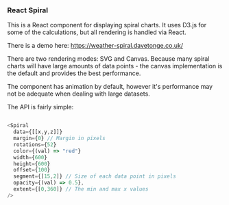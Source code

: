 ### React Spiral

This is a React component for displaying spiral charts.
It uses D3.js for some of the calculations, but all rendering is handled via React.

There is a demo here: https://weather-spiral.davetonge.co.uk/

There are two rendering modes: SVG and Canvas.
Because many spiral charts will have large amounts of data points - the canvas
implementation is the default and provides the best performance.

The component has animation by default, however it's performance may not be
adequate when dealing with large datasets.

The API is fairly simple:

```javascript

<Spiral
  data={[[x,y,z]]}
  margin={0} // Margin in pixels
  rotations={52}
  color={(val) => "red"}
  width={600}
  height={600}
  offset={100}
  segment={[15,2]} // Size of each data point in pixels
  opacity={(val) => 0.5},
  extent={[0,360]} // The min and max x values
/>

```
